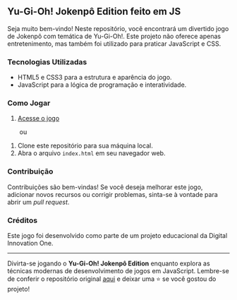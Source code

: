 ## Yu-Gi-Oh! Jokenpô Edition feito em JS

Seja muito bem-vindo! Neste repositório, você encontrará um divertido jogo de Jokenpô com temática de Yu-Gi-Oh!. Este projeto não oferece apenas entretenimento, mas também foi utilizado para praticar JavaScript e CSS.

### Tecnologias Utilizadas

- HTML5 e CSS3 para a estrutura e aparência do jogo.
- JavaScript para a lógica de programação e interatividade.

### Como Jogar

1. [Acesse o jogo](https://marcionarciso.github.io/JavaScript---Game---Yu-Gi-Oh-Jokenpo/)

&nbsp;&nbsp;&nbsp;&nbsp;&nbsp;&nbsp;&nbsp;ou

1. Clone este repositório para sua máquina local.
2. Abra o arquivo `index.html` em seu navegador web.

### Contribuição

Contribuições são bem-vindas! Se você deseja melhorar este jogo, adicionar novos recursos ou corrigir problemas, sinta-se à vontade para abrir um _pull request_.

### Créditos

Este jogo foi desenvolvido como parte de um projeto educacional da Digital Innovation One.

---

Divirta-se jogando o **Yu-Gi-Oh! Jokenpô Edition** enquanto explora as técnicas modernas de desenvolvimento de jogos em JavaScript. Lembre-se de conferir o repositório original [aqui](https://github.com/digitalinnovationone/js-yugioh-assets) e deixar uma ⭐️ se você gostou do projeto!
